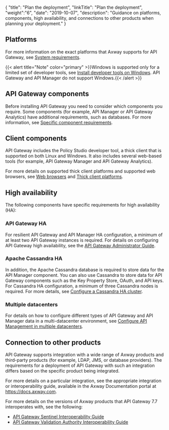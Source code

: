 {
"title": "Plan the deployment",
"linkTitle": "Plan the deployment",
"weight":"6",
"date": "2019-10-07",
"description": "Guidance on platforms, components, high availability, and connections to other products when planning your deployment."
}

## Platforms

For more information on the exact platforms that Axway supports for API Gateway, see [System requirements](/docs/apim_installation/apigtw_install/system_requirements).

{{< alert title="Note" color="primary" >}}Windows is supported only for a limited set of developer tools, see [Install developer tools on Windows](/docs/apim_installation/apigtw_install/install_dev_tools). API Gateway and API Manager do not support Windows.{{< /alert >}}

## API Gateway components

Before installing API Gateway you need to consider which components you require. Some components (for example, API Manager or API Gateway Analytics) have additional requirements, such as databases. For more information, see [Specific component requirements](/docs/apim_installation/apigtw_install/system_requirements#specific_component_requirements).

## Client components

API Gateway includes the Policy Studio developer tool, a thick client that is supported on both Linux and Windows. It also includes several web-based tools (for example, API Gateway Manager and API Gateway Analytics).

For more details on supported thick client platforms and supported web browsers, see [Web browsers](/docs/apim_installation/apigtw_install/system_requirements#web-browsers) and [Thick client platforms](/docs/apim_installation/apigtw_install/system_requirements#thick-client-platforms).

## High availability

The following components have specific requirements for high availability (HA):

### API Gateway HA

For resilient API Gateway and API Manager HA configuration, a minimum of at least two API Gateway instances is required. For details on configuring API Gateway high availability, see the [API Gateway Administrator Guide](/docs/apim_administration/apigtw_admin/).

### Apache Cassandra HA

In addition, the Apache Cassandra database is required to store data for the API Manager component. You can also use Cassandra to store data for API Gateway components such as the Key Property Store, OAuth, and API keys. For Cassandra HA configuration, a minimum of three Cassandra nodes is required. For more details, see
[Configure a Cassandra HA cluster](/docs/cass_admin/admin_cassandra_classic/cassandra_config/).

### Multiple datacenters

For details on how to configure different types of API Gateway and API Manager data in a multi-datacenter environment, see [Configure API Management in multiple datacenters](/docs/apimgmt_multi_dc/).

## Connection to other products

API Gateway supports integration with a wide range of Axway products and third-party products (for example, LDAP, JMS, or database providers). The requirements for a deployment of API Gateway with such an integration differs based on the specific product being integrated.

For more details on a particular integration, see the appropriate integration or interoperability guide, available in the Axway Documentation portal at <https://docs.axway.com>.

For more details on the versions of Axway products that API Gateway 7.7 interoperates with, see the following:

* [API Gateway Sentinel Interoperability Guide](https://docs.axway.com/bundle/APIGateway_77_Sentinel_InteropGuide_allOS_en_HTML5)
* [API Gateway Validation Authority Interoperability Guide](https://docs.axway.com/bundle/APIGateway_77_VA_InteropGuide_allOS_en_HTML5)
